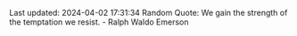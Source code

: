 Last updated: 2024-04-02 17:31:34
Random Quote: We gain the strength of the temptation we resist. - Ralph Waldo Emerson